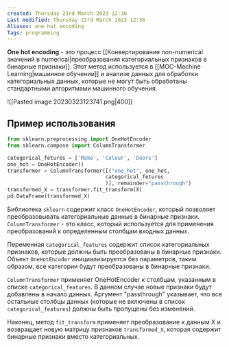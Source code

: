 ```yaml
---
created: Thursday 23rd March 2023 12:36
Last modified: Thursday 23rd March 2023 12:36
Aliases: one hot encoding
Tags: programming
---
```


**One hot encoding** - это процесс [[Конвертирование non-numerical значений в numerical|преобразования категориальных признаков в бинарные признаки]]. Этот метод используется в [[MOC-Machine Learning|машинное обучении]] и анализе данных для обработки категориальных данных, которые не могут быть обработаны стандартными алгоритмами машинного обучения.

![[Pasted image 20230323123741.png|400]]

## Пример использования


```python
from sklearn.preprocessing import OneHotEncoder
from sklearn.compose import ColumnTransformer

categorical_fetures = ['Make', 'Colour', 'Doors']
one_hot = OneHotEncoder()
transformer = ColumnTransformer([("one_hot", one_hot,
                                categorical_fetures
                                )], remainder="passthrough")
transformed_X = transformer.fit_transform(X)
pd.DataFrame(transformed_X)
```

Библиотека `sklearn` содержит класс `OneHotEncoder`, который позволяет преобразовывать категориальные данные в бинарные признаки. 
`ColumnTransformer` - это класс, который используется для применения преобразований к определенным столбцам входных данных.

Переменная `categorical_features` содержит список категориальных признаков, которые должны быть преобразованы в бинарные признаки. 
Объект `OneHotEncoder` инициализируется без параметров, таким образом, все категории будут преобразованы в бинарные признаки.

`ColumnTransformer` применяет OneHotEncoder к столбцам, указанным в списке `categorical_features`. В данном случае новые признаки будут добавлены в начало данных. Аргумент "passthrough" указывает, что все остальные столбцы данных (которые не включены в список `categorical_features`) должны быть пропущены без изменений.

Наконец, метод `fit_transform` применяет преобразование к данным X и возвращает новую матрицу признаков `transformed_X`, которая содержит бинарные признаки вместо категориальных.